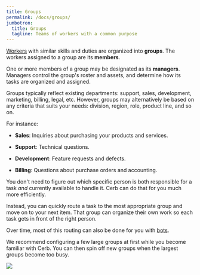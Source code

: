 ```yaml
---
title: Groups
permalink: /docs/groups/
jumbotron:
  title: Groups
  tagline: Teams of workers with a common purpose
---
```


[Workers](/docs/workers) with similar skills and duties are organized into **groups**. The workers assigned to a group are its **members**.

One or more members of a group may be designated as its **managers**. Managers control the group's roster and assets, and determine how its tasks are organized and assigned.

Groups typically reflect existing departments: support, sales, development, marketing, billing, legal, etc. However, groups may alternatively be based on any criteria that suits your needs: division, region, role, product line, and so on.

For instance:

* **Sales**: Inquiries about purchasing your products and services.

* **Support**: Technical questions.

* **Development**: Feature requests and defects.

* **Billing**: Questions about purchase orders and accounting.

You don't need to figure out which specific person is both responsible for a task _and_ currently available to handle it. Cerb can do that for you much more efficiently.

Instead, you can quickly route a task to the most appropriate group and move on to your next item. That group can organize their own work so each task gets in front of the right person.

Over time, most of this routing can also be done for you with [bots](/docs/bots/).

We recommend configuring a few large groups at first while you become familiar with Cerb. You can then spin off new groups when the largest groups become too busy.

<div class="cerb-screenshot">
<img src="/assets/images/docs/using-cerb/groups/groups.png" class="screenshot">
</div>
